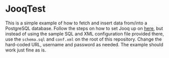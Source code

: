 # JooqTest
This is a simple example of how to fetch and insert data from/into a PostgreSQL database. Follow the steps on how to set Jooq up on [here](https://www.jooq.org/doc/3.9/manual/getting-started/tutorials/jooq-in-7-steps/), but instead of using the sample SQL and XML configuration file provided there, use the `schema.sql` and `conf.xml` on the root of this repository. Change the hard-coded URL, username and password as needed. The example should work just fine as is.
